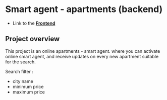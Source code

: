 # Smart agent - apartments (backend)

- Link to the **[Frontend](https://github.com/Alfi-Naim/smart-agent-frontend)**

## Project overview

This project is an online apartments - smart agent.
where you can activate online smart agent, and receive updates on every new apartment suitable for the search.

Search filter :
- city name
- minimum price
- maximum price
